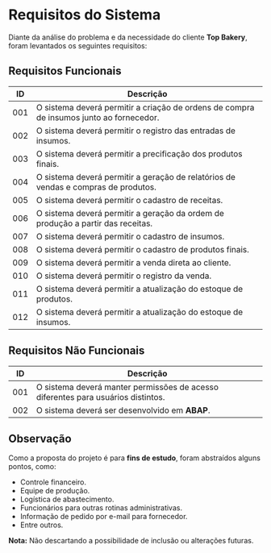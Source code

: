 # Requisitos do Sistema

Diante da análise do problema e da necessidade do cliente **Top Bakery**, foram levantados os seguintes requisitos:

## Requisitos Funcionais

| ID   | Descrição |
|------|-----------|
| 001  | O sistema deverá permitir a criação de ordens de compra de insumos junto ao fornecedor. |
| 002  | O sistema deverá permitir o registro das entradas de insumos. |
| 003  | O sistema deverá permitir a precificação dos produtos finais. |
| 004  | O sistema deverá permitir a geração de relatórios de vendas e compras de produtos. |
| 005  | O sistema deverá permitir o cadastro de receitas. |
| 006  | O sistema deverá permitir a geração da ordem de produção a partir das receitas. |
| 007  | O sistema deverá permitir o cadastro de insumos. |
| 008  | O sistema deverá permitir o cadastro de produtos finais. |
| 009  | O sistema deverá permitir a venda direta ao cliente. |
| 010  | O sistema deverá permitir o registro da venda. |
| 011  | O sistema deverá permitir a atualização do estoque de produtos. |
| 012  | O sistema deverá permitir a atualização do estoque de insumos. |

## Requisitos Não Funcionais

| ID   | Descrição |
|------|-----------|
| 001  | O sistema deverá manter permissões de acesso diferentes para usuários distintos. |
| 002  | O sistema deverá ser desenvolvido em **ABAP**. |

## Observação  

Como a proposta do projeto é para **fins de estudo**, foram abstraídos alguns pontos, como:

- Controle financeiro.  
- Equipe de produção.  
- Logística de abastecimento.  
- Funcionários para outras rotinas administrativas.  
- Informação de pedido por e-mail para fornecedor.  
- Entre outros.  

**Nota:** Não descartando a possibilidade de inclusão ou alterações futuras.
